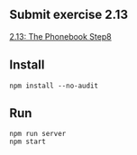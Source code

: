 ## Submit exercise 2.13
[2.13: The Phonebook Step8](<https://fullstackopen.com/en/part2/altering_data_in_server#:~:text=2.13%3A%20The%20Phonebook%20step8>)

## Install
`npm install --no-audit`  

## Run
`npm run server`  
`npm start`  